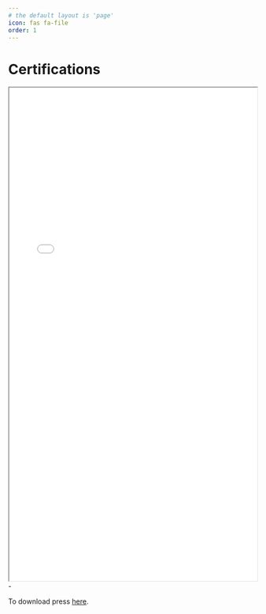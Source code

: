 ```yaml
---
# the default layout is 'page'
icon: fas fa-file
order: 1
---
```

# Certifications
<div style="text-align: center;">

<div data-iframe-width="370" data-iframe-height="220" data-share-badge-id="f1aa9d6e-3fff-4f1b-8bf0-897260d9c31b" data-share-badge-host="https://www.credly.com"></div><script type="text/javascript" async src="//cdn.credly.com/assets/utilities/embed.js"></script>
<!-- </div> -->
<!-- <div style="padding-left: 50px;"> -->

<div data-iframe-width="370" data-iframe-height="220" data-share-badge-id="c49f7b69-296e-4ad4-a6c3-4fb0e0fb511e" data-share-badge-host="https://www.credly.com"></div><script type="text/javascript" async src="//cdn.credly.com/assets/utilities/embed.js"></script>
</div>

<iframe src="/resume.pdf" width="100%" height="1000px">
    </iframe>
- <p>To download press <a href='/resume.pdf'>here</a>.</p>

